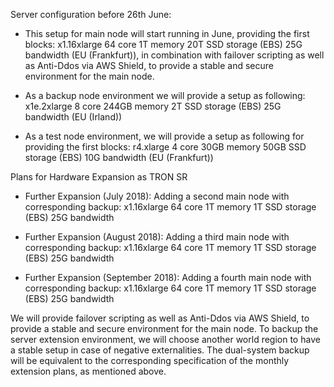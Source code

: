 Server configuration before 26th June:

- This setup for main node will start running in June, providing the first blocks: x1.16xlarge 64 core 1T memory 20T SSD storage (EBS) 25G bandwidth (EU (Frankfurt)), in combination with failover scripting as well as Anti-Ddos via AWS Shield, to provide a stable and secure environment for the main node.

- As a backup node environment we will provide a setup as following: x1e.2xlarge 8 core 244GB memory 2T SSD storage (EBS) 25G bandwidth (EU (Irland))

- As a test node environment, we will provide a setup as following for providing the first blocks: r4.xlarge 4 core 30GB memory 50GB SSD storage (EBS) 10G bandwidth (EU (Frankfurt)) 


Plans for Hardware Expansion as TRON SR

- Further Expansion (July 2018): Adding a second main node with corresponding backup: 
x1.16xlarge 64 core 1T memory 1T SSD storage (EBS) 25G bandwidth

- Further Expansion (August 2018): Adding a third main node with corresponding backup:
x1.16xlarge 64 core 1T memory 1T SSD storage (EBS) 25G bandwidth

- Further Expansion (September 2018): Adding a fourth main node with corresponding backup:
x1.16xlarge 64 core 1T memory 1T SSD storage (EBS) 25G bandwidth

We will provide failover scripting as well as Anti-Ddos via AWS Shield, to provide a stable and secure environment for the main node. To backup the server extension environment, we will choose another world region to have a stable setup in case of negative externalities. The dual-system backup will be equivalent to the corresponding specification of the monthly extension plans, as mentioned above.

